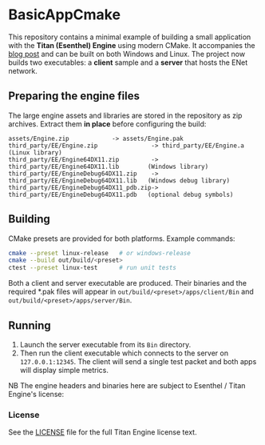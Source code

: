 # BasicAppCmake

This repository contains a minimal example of building a small application with the **Titan (Esenthel) Engine** using modern CMake.  It accompanies the [blog post](https://medium.com/@drew.gilpin/esenthel-titan-engine-visual-studio-cmake-wsl-project-75da74e3d5b6) and can be built on both Windows and Linux.
The project now builds two executables: a **client** sample and a **server** that hosts the ENet network.

## Preparing the engine files

The large engine assets and libraries are stored in the repository as zip archives.  Extract them **in place** before configuring the build:

```
assets/Engine.zip            -> assets/Engine.pak
third_party/EE/Engine.zip               -> third_party/EE/Engine.a                (Linux library)
third_party/EE/Engine64DX11.zip         -> third_party/EE/Engine64DX11.lib        (Windows library)
third_party/EE/EngineDebug64DX11.zip    -> third_party/EE/EngineDebug64DX11.lib   (Windows debug library)
third_party/EE/EngineDebug64DX11_pdb.zip-> third_party/EE/EngineDebug64DX11.pdb   (optional debug symbols)
```

## Building

CMake presets are provided for both platforms.  Example commands:

```bash
cmake --preset linux-release   # or windows-release
cmake --build out/build/<preset>
ctest --preset linux-test      # run unit tests
```

Both a client and server executable are produced.  Their binaries and the required *.pak files will appear in
`out/build/<preset>/apps/client/Bin` and `out/build/<preset>/apps/server/Bin`.

## Running

1. Launch the server executable from its `Bin` directory.
2. Then run the client executable which connects to the server on `127.0.0.1:12345`.
   The client will send a single test packet and both apps will display simple metrics.

NB The engine headers and binaries here are subject to Esenthel / Titan Engine's license:
### License
See the [LICENSE](LICENSE) file for the full Titan Engine license text.
